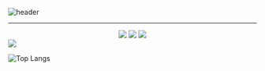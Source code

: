 ![header](https://capsule-render.vercel.app/api?type=waving&color=auto&height=200&section=header&text=takeitEasyhwan&fontSize=90)

* * *
<div align=center> 
  <img src="https://img.shields.io/badge/Kotlin-7F52FF?style=for-the-badge&logo=KOTLIN&logoColor=black">
  <img src="https://img.shields.io/badge/Java-FF7800?style=for-the-badge&logo=OpenJDK&logoColor=black">
  <img src="https://img.shields.io/badge/Python-3776AB?style=for-the-badge&logo=Python&logoColor=black">
</div>
<img src="https://boj.profilecard.kr/info?username=wlghks0508" />

![Top Langs](https://github-readme-stats.vercel.app/api/top-langs/?username=takeitEasyhwan&layout=compact&theme=dark)

